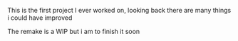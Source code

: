 This is the first project I ever worked on, looking back there are many things i could have improved

The remake is a WIP but i am to finish it soon
